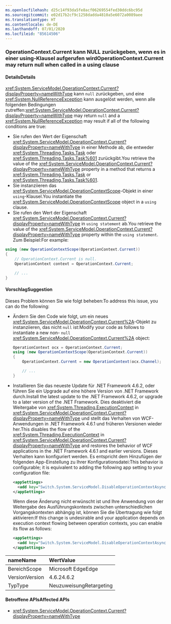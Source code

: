 ```yaml
---
ms.openlocfilehash: d25c14f93da5fe8acf06269554fed30ddc6bc95d
ms.sourcegitcommit: e02d17b2cf9c1258dadda4810a5e6072a0089aee
ms.translationtype: HT
ms.contentlocale: de-DE
ms.lasthandoff: 07/01/2020
ms.locfileid: "85614506"
---
```

### <a name="operationcontextcurrent-may-return-null-when-called-in-a-using-clause"></a><span data-ttu-id="fd561-101">OperationContext.Current kann NULL zurückgeben, wenn es in einer using-Klausel aufgerufen wird</span><span class="sxs-lookup"><span data-stu-id="fd561-101">OperationContext.Current may return null when called in a using clause</span></span>

#### <a name="details"></a><span data-ttu-id="fd561-102">Details</span><span class="sxs-lookup"><span data-stu-id="fd561-102">Details</span></span>

<span data-ttu-id="fd561-103"><xref:System.ServiceModel.OperationContext.Current?displayProperty=nameWithType> kann `null` zurückgeben, und eine <xref:System.NullReferenceException> kann ausgelöst werden, wenn alle folgenden Bedingungen zutreffen:</span><span class="sxs-lookup"><span data-stu-id="fd561-103"><xref:System.ServiceModel.OperationContext.Current?displayProperty=nameWithType> may return `null` and a <xref:System.NullReferenceException> may result if all of the following conditions are true:</span></span>

- <span data-ttu-id="fd561-104">Sie rufen den Wert der Eigenschaft <xref:System.ServiceModel.OperationContext.Current?displayProperty=nameWithType> in einer Methode ab, die entweder <xref:System.Threading.Tasks.Task> oder <xref:System.Threading.Tasks.Task%601> zurückgibt.</span><span class="sxs-lookup"><span data-stu-id="fd561-104">You retrieve the value of the <xref:System.ServiceModel.OperationContext.Current?displayProperty=nameWithType> property in a method that returns a <xref:System.Threading.Tasks.Task> or <xref:System.Threading.Tasks.Task%601>.</span></span>
- <span data-ttu-id="fd561-105">Sie instanziieren das <xref:System.ServiceModel.OperationContextScope>-Objekt in einer `using`-Klausel.</span><span class="sxs-lookup"><span data-stu-id="fd561-105">You instantiate the <xref:System.ServiceModel.OperationContextScope> object in a `using` clause.</span></span>
- <span data-ttu-id="fd561-106">Sie rufen den Wert der Eigenschaft <xref:System.ServiceModel.OperationContext.Current?displayProperty=nameWithType> in `using statement` ab.</span><span class="sxs-lookup"><span data-stu-id="fd561-106">You retrieve the value of the <xref:System.ServiceModel.OperationContext.Current?displayProperty=nameWithType> property within the `using statement`.</span></span> <span data-ttu-id="fd561-107">Zum Beispiel:</span><span class="sxs-lookup"><span data-stu-id="fd561-107">For example:</span></span>

```csharp
using (new OperationContextScope(OperationContext.Current))
{
    // OperationContext.Current is null.
    OperationContext context = OperationContext.Current;

    // ...
}
```

#### <a name="suggestion"></a><span data-ttu-id="fd561-108">Vorschlag</span><span class="sxs-lookup"><span data-stu-id="fd561-108">Suggestion</span></span>

<span data-ttu-id="fd561-109">Dieses Problem können Sie wie folgt beheben:</span><span class="sxs-lookup"><span data-stu-id="fd561-109">To address this issue, you can do the following:</span></span>

- <span data-ttu-id="fd561-110">Ändern Sie den Code wie folgt, um ein neues <xref:System.ServiceModel.OperationContext.Current%2A>-Objekt zu instanziieren, das nicht `null` ist:</span><span class="sxs-lookup"><span data-stu-id="fd561-110">Modify your code as follows to instantiate a new non- `null` <xref:System.ServiceModel.OperationContext.Current%2A> object:</span></span>

    ```csharp
    OperationContext ocx = OperationContext.Current;
    using (new OperationContextScope(OperationContext.Current))
    {
        OperationContext.Current = new OperationContext(ocx.Channel);

        // ...
    }
    ```

- <span data-ttu-id="fd561-111">Installieren Sie das neueste Update für .NET Framework 4.6.2, oder führen Sie ein Upgrade auf eine höhere Version von .NET Framework durch.</span><span class="sxs-lookup"><span data-stu-id="fd561-111">Install the latest update to the .NET Framework 4.6.2, or upgrade to a later version of the .NET Framework.</span></span> <span data-ttu-id="fd561-112">Dies deaktiviert die Weitergabe von <xref:System.Threading.ExecutionContext> in <xref:System.ServiceModel.OperationContext.Current?displayProperty=nameWithType> und stellt das Verhalten von WCF-Anwendungen in .NET Framework 4.6.1 und früheren Versionen wieder her.</span><span class="sxs-lookup"><span data-stu-id="fd561-112">This disables the flow of the <xref:System.Threading.ExecutionContext> in <xref:System.ServiceModel.OperationContext.Current?displayProperty=nameWithType> and restores the behavior of WCF applications in the .NET Framework 4.6.1 and earlier versions.</span></span> <span data-ttu-id="fd561-113">Dieses Verhalten kann konfiguriert werden. Es entspricht dem Hinzufügen der folgenden App-Einstellung zu Ihrer Konfigurationsdatei:</span><span class="sxs-lookup"><span data-stu-id="fd561-113">This behavior is configurable; it is equivalent to adding the following app setting to your configuration file:</span></span>

    ```xml
    <appSettings>
      <add key="Switch.System.ServiceModel.DisableOperationContextAsyncFlow" value="true" />
    </appSettings>
    ```

    <span data-ttu-id="fd561-114">Wenn diese Änderung nicht erwünscht ist und Ihre Anwendung von der Weitergabe des Ausführungskontexts zwischen unterschiedlichen Vorgangskontexten abhängig ist, können Sie die Übertragung wie folgt aktivieren:</span><span class="sxs-lookup"><span data-stu-id="fd561-114">If this change is undesirable and your application depends on execution context flowing between operation contexts, you can enable its flow as follows:</span></span>

    ```xml
    <appSettings>
      <add key="Switch.System.ServiceModel.DisableOperationContextAsyncFlow" value="false" />
    </appSettings>
    ```

| <span data-ttu-id="fd561-115">name</span><span class="sxs-lookup"><span data-stu-id="fd561-115">Name</span></span>    | <span data-ttu-id="fd561-116">Wert</span><span class="sxs-lookup"><span data-stu-id="fd561-116">Value</span></span>       |
|:--------|:------------|
| <span data-ttu-id="fd561-117">Bereich</span><span class="sxs-lookup"><span data-stu-id="fd561-117">Scope</span></span>   | <span data-ttu-id="fd561-118">Microsoft Edge</span><span class="sxs-lookup"><span data-stu-id="fd561-118">Edge</span></span>        |
| <span data-ttu-id="fd561-119">Version</span><span class="sxs-lookup"><span data-stu-id="fd561-119">Version</span></span> | <span data-ttu-id="fd561-120">4.6.2</span><span class="sxs-lookup"><span data-stu-id="fd561-120">4.6.2</span></span>       |
| <span data-ttu-id="fd561-121">Typ</span><span class="sxs-lookup"><span data-stu-id="fd561-121">Type</span></span>    | <span data-ttu-id="fd561-122">Neuzuweisung</span><span class="sxs-lookup"><span data-stu-id="fd561-122">Retargeting</span></span> |

#### <a name="affected-apis"></a><span data-ttu-id="fd561-123">Betroffene APIs</span><span class="sxs-lookup"><span data-stu-id="fd561-123">Affected APIs</span></span>

- <xref:System.ServiceModel.OperationContext.Current?displayProperty=nameWithType>
